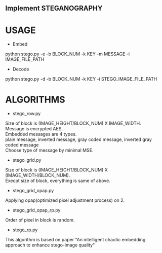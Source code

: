 ## Implement STEGANOGRAPHY

# USAGE

 - Embed

python stego.py -e -b BLOCK_NUM -k KEY -m MESSAGE -i IMAGE_FILE_PATH  

 - Decode

python stego.py -d -b BLOCK_NUM -k KEY -i STEGO_IMAGE_FILE_PATH  

# ALGORITHMS

 - stego_row.py
  
Size of block is (IMAGE_HEIGHT/BLOCK_NUM) X IMAGE_WIDTH.  
Message is encrypted AES.  
Embedded messages are 4 types.  
plain message, inverted message, gray coded message, inverted gray coded message  
Choose type of message by minimal MSE.  

 - stego_grid.py
  
Size of block is (IMAGE_HEIGHT/BLOCK_NUM) X (IMAGE_WIDTH/BLOCK_NUM).  
Execpt size of block, everything is same of above.  

 - stego_grid_opap.py
  
Applying opap(optimized pixel adjustment process) on 2.  

 - stego_grid_opap_rp.py
  
Order of pixel in block is random.  

 - stego_rp.py

This algorithm is based on paper "An intelligent chaotic embedding approach to enhance stego-image quality"
